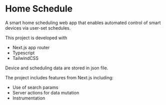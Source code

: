 # Home Schedule

A smart home scheduling web app that enables automated control of smart devices via user-set schedules.

This project is developed with
- Next.js app router
- Typescript
- TailwindCSS

Device and scheduling data are stored in json file.

The project includes features from Next.js including:
- Use of search params
- Server actions for data mutation
- Instrumentation




